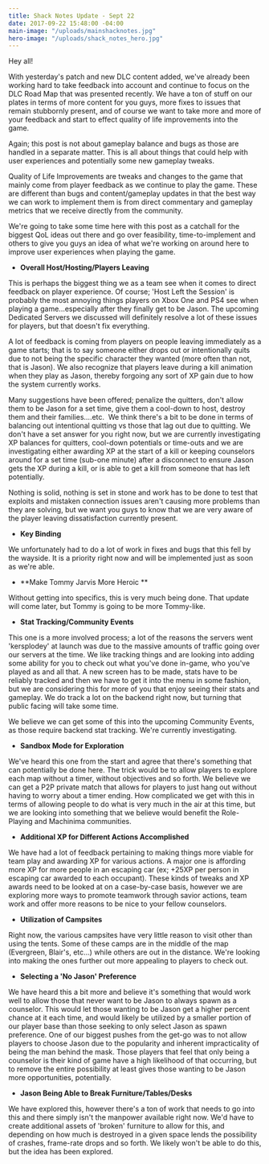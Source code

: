 ```yaml
---
title: Shack Notes Update - Sept 22
date: 2017-09-22 15:48:00 -04:00
main-image: "/uploads/mainshacknotes.jpg"
hero-image: "/uploads/shack_notes_hero.jpg"
---
```


Hey all!

With yesterday's patch and new DLC content added, we've already been working hard to take feedback into account and continue to focus on the DLC Road Map that was presented recently. We have a ton of stuff on our plates in terms of more content for you guys, more fixes to issues that remain stubbornly present, and of course we want to take more and more of your feedback and start to effect quality of life improvements into the game. 

Again; this post is not about gameplay balance and bugs as those are handled in a separate matter. This is all about things that could help with user experiences and potentially some new gameplay tweaks.

Quality of Life Improvements are tweaks and changes to the game that mainly come from player feedback as we continue to play the game. These are different than bugs and content/gameplay updates in that the best way we can work to implement them is from direct commentary and gameplay metrics that we receive directly from the community. 

We're going to take some time here with this post as a catchall for the biggest QoL ideas out there and go over feasibility, time-to-implement and others to give you guys an idea of what we're working on around here to improve user experiences when playing the game. 

* **Overall Host/Hosting/Players Leaving**

This is perhaps the biggest thing we as a team see when it comes to direct feedback on player experience. Of course; 'Host Left the Session' is probably the most annoying things players on Xbox One and PS4 see when playing a game...especially after they finally get to be Jason. The upcoming Dedicated Servers we discussed will definitely resolve a lot of these issues for players, but that doesn't fix everything. 

A lot of feedback is coming from players on people leaving immediately as a game starts; that is to say someone either drops out or intentionally quits due to not being the specific character they wanted (more often than not, that is Jason). We also recognize that players leave during a kill animation when they play as Jason, thereby forgoing any sort of XP gain due to how the system currently works. 

Many suggestions have been offered; penalize the quitters, don't allow them to be Jason for a set time, give them a cool-down to host, destroy them and their families....etc.  We think there's a bit to be done in terms of balancing out intentional quitting vs those that lag out due to quitting. We don't have a set answer for you right now, but we are currently investigating XP balances for quitters, cool-down potentials or time-outs and we are investigating either awarding XP at the start of a kill or keeping counselors around for a set time (sub-one minute) after a disconnect to ensure Jason gets the XP during a kill, or is able to get a kill from someone that has left potentially. 

Nothing is solid, nothing is set in stone and work has to be done to test that exploits and mistaken connection issues aren't causing more problems than they are solving, but we want you guys to know that we are very aware of the player leaving dissatisfaction currently present. 

* **Key Binding**

We unfortunately had to do a lot of work in fixes and bugs that this fell by the wayside. It is a priority right now and will be implemented just as soon as we're able. 

* **Make Tommy Jarvis More Heroic **

Without getting into specifics, this is very much being done. That update will come later, but Tommy is going to be more Tommy-like. 

* **Stat Tracking/Community Events**

This one is a more involved process; a lot of the reasons the servers went 'kersplodey' at launch was due to the massive amounts of traffic going over our servers at the time. We like tracking things and are looking into adding some ability for you to check out what you've done in-game, who you've played as and all that. A new screen has to be made, stats have to be reliably tracked and then we have to get it into the menu in some fashion, but we are considering this for more of you that enjoy seeing their stats and gameplay. We do track a lot on the backend right now, but turning that public facing will take some time.

We believe we can get some of this into the upcoming Community Events, as those require backend stat tracking. We're currently investigating.

* **Sandbox Mode for Exploration**

We've heard this one from the start and agree that there's something that can potentially be done here. The trick would be to allow players to explore each map without a timer, without objectives and so forth. We believe we can get a P2P private match that allows for players to just hang out without having to worry about a timer ending. How complicated we get with this in terms of allowing people to do what is very much in the air at this time, but we are looking into something that we believe would benefit the Role-Playing and Machinima communities. 

* **Additional XP for Different Actions Accomplished**

We have had a lot of feedback pertaining to making things more viable for team play and awarding XP for various actions. A major one is affording more XP for more people in an escaping car (ex; +25XP per person in escaping car awarded to each occupant). These kinds of tweaks and XP awards need to be looked at on a case-by-case basis, however we are exploring more ways to promote teamwork through savior actions, team work and offer more reasons to be nice to your fellow counselors. 

* **Utilization of Campsites**

Right now, the various campsites have very little reason to visit other than using the tents. Some of these camps are in the middle of the map (Evergreen, Blair's, etc...) while others are out in the distance. We're looking into making the ones further out more appealing to players to check out. 

* **Selecting a 'No Jason' Preference**

We have heard this a bit more and believe it's something that would work well to allow those that never want to be Jason to always spawn as a counselor. This would let those wanting to be Jason get a higher percent chance at it each time, and would likely be utilized by a smaller portion of our player base than those seeking to only select Jason as spawn preference. One of our biggest pushes from the get-go was to not allow players to choose Jason due to the popularity and inherent impracticality of being the man behind the mask. Those players that feel that only being a counselor is their kind of game have a high likelihood of that occurring, but to remove the entire possibility at least gives those wanting to be Jason more opportunities, potentially. 

* **Jason Being Able to Break Furniture/Tables/Desks**

We have explored this, however there's a ton of work that needs to go into this and there simply isn't the manpower available right now. We'd have to create additional assets of 'broken' furniture to allow for this, and depending on how much is destroyed in a given space lends the possibility of crashes, frame-rate drops and so forth. We likely won't be able to do this, but the idea has been explored. 

